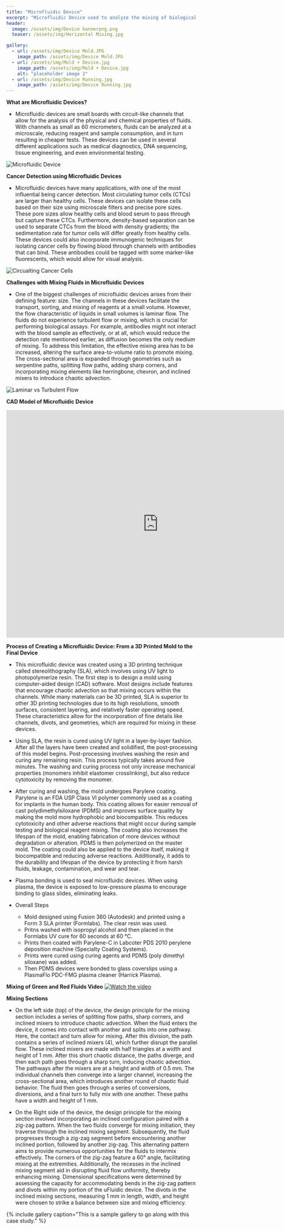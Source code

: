 ```yaml
---
title: "Microfluidic Device"
excerpt: "Microfluidic Device used to analyze the mixing of biological components at a microscale."
header:
  image: /assets/img/Device bannerpng.png
  teaser: /assets/img/Horizontal Mixing.jpg

gallery:
  - url: /assets/img/Device Mold.JPG
    image_path: /assets/img/Device Mold.JPG
  - url: /assets/img/Mold + Device.jpg
    image_path: /assets/img/Mold + Device.jpg
    alt: "placeholder image 2"
  - url: /assets/img/Device Running.jpg
    image_path: /assets/img/Device Running.jpg
---
```


**What are Microfluidic Devices?** 

* Microfluidic devices are small boards with circuit-like channels that allow for the analysis of the physical and chemical properties of fluids. With channels as small as 60 micrometers, fluids can be analyzed at a microscale, reducing reagent and sample consumption, and in turn resulting in cheaper tests. These devices can be used in several different applications such as medical diagnostics, DNA sequencing, tissue engineering, and even environmental testing.

![Microfluidic Device](https://formlabs.com/_next/image/?url=https%3A%2F%2Fformlabs-media.formlabs.com%2Ffiler_public_thumbnails%2Ffiler_public%2F70%2F81%2F7081d602-babd-4b6a-93a9-3c52fdb075b0%2Fimage3.jpg__1354x0_q85_subsampling-2.jpg&w=3840&q=75)

**Cancer Detection using Microfluidic Devices**
* Microfluidic devices have many applications, with one of the most influential being cancer detection. Most circulating tumor cells (CTCs) are larger than healthy cells. These devices can isolate these cells based on their size using microscale filters and precise pore sizes. These pore sizes allow healthy cells and blood serum to pass through but capture these CTCs. Furthermore, density-based separation can be used to separate CTCs from the blood with density gradients; the sedimentation rate for tumor cells will differ greatly from healthy cells. These devices could also incorporate immunogenic techniques for isolating cancer cells by flowing blood through channels with antibodies that can bind. These antibodies could be tagged with some marker-like fluorescents, which would allow for visual analysis.  

![Circualting Cancer Cells](https://healthcare-in-europe.com/media/story_section_image/2264/image-01-menarini-silicon-biosystems-circulating-tumor-cell.jpg)

**Challenges with Mixing Fluids in Microfluidic Devices**
* One of the biggest challenges of microfluidic devices arises from their defining feature: size. The channels in these devices facilitate the transport, sorting, and mixing of reagents at a small volume. However, the flow characteristic of liquids in small volumes is laminar flow. The fluids do not experience turbulent flow or mixing, which is crucial for performing biological assays. For example, antibodies might not interact with the blood sample as effectively, or at all, which would reduce the detection rate mentioned earlier, as diffusion becomes the only medium of mixing. To address this limitation, the effective mixing area has to be increased, altering the surface area-to-volume ratio to promote mixing. The cross-sectional area is expanded through geometries such as serpentine paths, splitting flow paths, adding sharp corners, and incorporating mixing elements like herringbone, chevron, and inclined mixers to introduce chaotic advection.

![Laminar vs Turbulent Flow](https://www.bronkhorst.com/getmedia/b29e66cb-8121-47d7-ac22-a715eb24e1b8/LaminarVSTurbulent.png?width=)


**CAD Model of Microfluidic Device**
<iframe src="https://vanderbilt643.autodesk360.com/shares/public/SH512d4QTec90decfa6e0362c82f4acd0594?mode=embed" width="800" height="600" allowfullscreen="true" webkitallowfullscreen="true" mozallowfullscreen="true"  frameborder="0"></iframe>



**Process of Creating a Microfluidic Device: From a 3D Printed Mold to the Final Device**
* This microfluidic device was created using a 3D printing technique called stereolithography (SLA), which involves using UV light to photopolymerize resin. The first step is to design a mold using computer-aided design (CAD) software. Most designs include features that encourage chaotic advection so that mixing occurs within the channels. While many materials can be 3D printed, SLA is superior to other 3D printing technologies due to its high resolutions, smooth surfaces, consistent layering, and relatively faster operating speed. These characteristics allow for the incorporation of fine details like channels, divots, and geometries, which are required for mixing in these devices. 
* Using SLA, the resin is cured using UV light in a layer-by-layer fashion. After all the layers have been created and solidified, the post-processing of this model begins. Post-processing involves washing the resin and curing any remaining resin. This process typically takes around five minutes. The washing and curing process not only increase mechanical properties (monomers inhibit elastomer crosslinking), but also reduce cytotoxicity by removing the monomer. 
* After curing and washing, the mold undergoes Parylene coating. Parylene is an FDA USP Class VI polymer commonly used as a coating for implants in the human body. This coating allows for easier removal of cast polydimethylsiloxane (PDMS) and improves surface quality by making the mold more hydrophobic and biocompatible. This reduces cytotoxicity and other adverse reactions that might occur during sample testing and biological reagent mixing. The coating also increases the lifespan of the mold, enabling fabrication of more devices without degradation or alteration. PDMS is then polymerized on the master mold. The coating could also be applied to the device itself, making it biocompatible and reducing adverse reactions. Additionally, it adds to the durability and lifespan of the device by protecting it from harsh fluids, leakage, contamination, and wear and tear.
* Plasma bonding is used to seal microfluidic devices. When using plasma, the device is exposed to low-pressure plasma to encourage binding to glass slides, eliminating leaks.

* Overall Steps
  * Mold designed using Fusion 360 (Autodesk) and printed using a Form 3 SLA printer (Formlabs). The clear resin was used. 
  * Pritns washed with isopropyl alcohol and then placed in the Formlabs UV cure for 60 seconds at 60 °C.
  * Prints then coated with Parylene-C in Labcoter PDS 2010 perylene deposition machine (Specialty Coating Systems).
  * Prints were cured using curing agents and PDMS (poly dimethyl siloxane) was added.
  * Then PDMS devices were bonded to glass coverslips using a PlasmaFlo PDC-FMG plasma cleaner (Harrick Plasma).


**Mixing of Green and Red Fluids Video**
[![Watch the video](https://www.strouse.com/hubfs/iStock-842214296.jpg)](https://youtube.com/shorts/7zwTe8fBs40)

**Mixing Sections**
* On the left side (top) of the device, the design principle for the mixing section includes a series of splitting flow paths, sharp corners, and inclined mixers to introduce chaotic advection. When the fluid enters the device, it comes into contact with another and splits into one pathway. Here, the contact and turn allow for mixing. After this division, the path contains a series of inclined mixers (4), which further disrupt the parallel flow. These inclined mixers are made with half triangles at a width and height of 1 mm. After this short chaotic distance, the paths diverge, and then each path goes through a sharp turn, inducing chaotic advection. The pathways after the mixers are at a height and width of 0.5 mm. The individual channels then converge into a larger channel, increasing the cross-sectional area, which introduces another round of chaotic fluid behavior. The fluid then goes through a series of conversions, diversions, and a final turn to fully mix with one another. These paths have a width and height of 1 mm.

* On the Right side of the device, the design principle for the mixing section involved incorporating an inclined configuration paired with a zig-zag pattern. When the two fluids converge for mixing initiation, they traverse through the inclined mixing segment. Subsequently, the fluid progresses through a zig-zag segment before encountering another inclined portion, followed by another zig-zag. This alternating pattern aims to provide numerous opportunities for the fluids to intermix effectively. The corners of the zig-zag feature a 60° angle, facilitating mixing at the extremities. Additionally, the recesses in the inclined mixing segment aid in disrupting fluid flow uniformity, thereby enhancing mixing. Dimensional specifications were determined by assessing the capacity for accommodating bends in the zig-zag pattern and divots within my portion of the uFluidic device. The divots in the inclined mixing sections, measuring 1 mm in length, width, and height were chosen to strike a balance between size and mixing efficiency.

{% include gallery caption="This is a sample gallery to go along with this case study." %}


